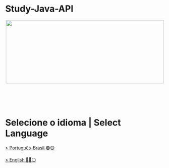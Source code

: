 # Study-Java-API
<div align="center"><img decoding="async" loading="lazy" width="500" height="200" src="https://www.pointspay.com/images/Group_3138.png"></div>
</br>
</br>
</br>
</br>

 # Selecione o idioma | Select Language

[> Português-Brasil 🟢🟡](https://github.com/LuanTMoura/Study-Java-API/blob/main/README%20PT-BR.md)

[> English 🔵🔴⚪](https://github.com/LuanTMoura/Study-Java-API/blob/main/README%20EN.md)
